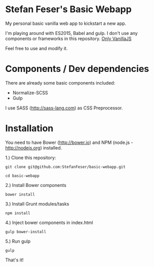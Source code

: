 Stefan Feser's Basic Webapp
============

My personal basic vanilla web app to kickstart a new app.

I'm playing around with ES2015, Babel and gulp. I don't use any components or frameworks in this repository. [Only VanillaJS](http://vanilla-js.com/)

Feel free to use and modify it.

Components / Dev dependencies
============
There are already some basic components included:

* Normalize-SCSS
* Gulp

I use SASS (http://sass-lang.com) as CSS Preprocessor.

Installation
============

You need to have Bower (http://bower.io) and NPM (node.js - http://nodejs.org) installed.

1.) Clone this repository:
```
git clone git@github.com:StefanFeser/basic-webapp.git

cd basic-webapp
```


2.) Install Bower components
```
bower install
```


3.) Install Grunt modules/tasks
```
npm install
```

4.) Inject bower components in index.html
```
gulp bower-install
```

5.) Run gulp
```
gulp
```

That's it!
